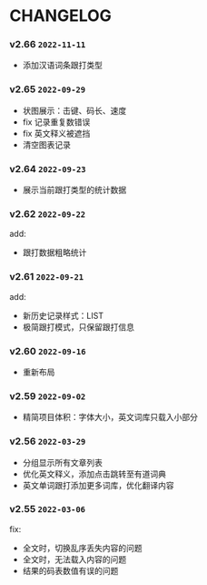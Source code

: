 # CHANGELOG

### v2.66 `2022-11-11`
- 添加汉语词条跟打类型

### v2.65 `2022-09-29`
- 状图展示：击键、码长、速度
- fix 记录重复数错误
- fix 英文释义被遮挡
- 清空图表记录

### v2.64 `2022-09-23`
- 展示当前跟打类型的统计数据

### v2.62 `2022-09-22`
add:
- 跟打数据粗略统计

### v2.61 `2022-09-21`
add:
- 新历史记录样式：LIST
- 极简跟打模式，只保留跟打信息

### v2.60 `2022-09-16`
- 重新布局

### v2.59 `2022-09-02`
- 精简项目体积：字体大小，英文词库只载入小部分

### v2.56 `2022-03-29`
- 分组显示所有文章列表
- 优化英文释义，添加点击跳转至有道词典
- 英文单词跟打添加更多词库，优化翻译内容

### v2.55 `2022-03-06`
fix: 
- 全文时，切换乱序丢失内容的问题
- 全文时，无法载入内容的问题
- 结果的码表数值有误的问题
